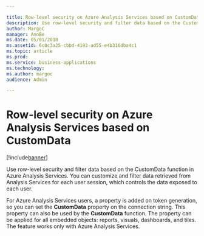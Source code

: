 ```yaml
---

title: Row-level security on Azure Analysis Services based on CustomData
description: Use row-level security and filter data based on the CustomData function in Azure Analysis Services.
author: MargoC
manager: AnnBe
ms.date: 05/01/2018
ms.assetid: 6c0c3a25-cbbd-4193-ad55-e4b316dba4c1
ms.topic: article
ms.prod: 
ms.service: business-applications
ms.technology: 
ms.author: margoc
audience: Admin

---
```

#  Row-level security on Azure Analysis Services based on CustomData




[!include[banner](../../../includes/banner.md)]

Use row-level security and filter data based on the CustomData function in Azure
Analysis Services. You can customize and filter data retrieved from Analysis
Services for each user session, which controls the data exposed to each user.

For Azure Analysis Services users, a property is added on token generation, so
you can set the **CustomData** property on the connection string. This property
can also be used by the **CustomData** function. The property can be applied for
all embedded objects: reports, visuals, dashboards, and tiles. The feature works
only with Azure Analysis Services.
